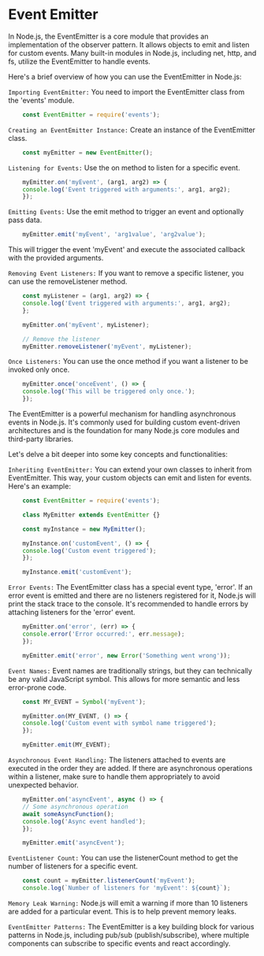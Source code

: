 # Event Emitter

In Node.js, the EventEmitter is a core module that provides an implementation of the observer pattern. It allows objects to emit and listen for custom events. Many built-in modules in Node.js, including net, http, and fs, utilize the EventEmitter to handle events.

Here's a brief overview of how you can use the EventEmitter in Node.js:

`Importing EventEmitter:`
You need to import the EventEmitter class from the 'events' module.

```javascript
    const EventEmitter = require('events');
```

`Creating an EventEmitter Instance:`
Create an instance of the EventEmitter class.

```javascript
    const myEmitter = new EventEmitter();
```

`Listening for Events:`
Use the on method to listen for a specific event.

```javascript
    myEmitter.on('myEvent', (arg1, arg2) => {
    console.log('Event triggered with arguments:', arg1, arg2);
    });
```

`Emitting Events:`
Use the emit method to trigger an event and optionally pass data.

```javascript
    myEmitter.emit('myEvent', 'arg1value', 'arg2value');
```

This will trigger the event 'myEvent' and execute the associated callback with the provided arguments.

`Removing Event Listeners:`
If you want to remove a specific listener, you can use the removeListener method.

```javascript
    const myListener = (arg1, arg2) => {
    console.log('Event triggered with arguments:', arg1, arg2);
    };

    myEmitter.on('myEvent', myListener);

    // Remove the listener
    myEmitter.removeListener('myEvent', myListener);
```

`Once Listeners:`
You can use the once method if you want a listener to be invoked only once.

```javascript
    myEmitter.once('onceEvent', () => {
    console.log('This will be triggered only once.');
    });
```

The EventEmitter is a powerful mechanism for handling asynchronous events in Node.js. It's commonly used for building custom event-driven architectures and is the foundation for many Node.js core modules and third-party libraries.

Let's delve a bit deeper into some key concepts and functionalities:

`Inheriting EventEmitter:`
You can extend your own classes to inherit from EventEmitter. This way, your custom objects can emit and listen for events. Here's an example:

```javascript
    const EventEmitter = require('events');

    class MyEmitter extends EventEmitter {}

    const myInstance = new MyEmitter();

    myInstance.on('customEvent', () => {
    console.log('Custom event triggered');
    });

    myInstance.emit('customEvent');
```

`Error Events:`
The EventEmitter class has a special event type, 'error'. If an error event is emitted and there are no listeners registered for it, Node.js will print the stack trace to the console. It's recommended to handle errors by attaching listeners for the 'error' event.

```javascript
    myEmitter.on('error', (err) => {
    console.error('Error occurred:', err.message);
    });

    myEmitter.emit('error', new Error('Something went wrong'));
```

`Event Names:`
Event names are traditionally strings, but they can technically be any valid JavaScript symbol. This allows for more semantic and less error-prone code.

```javascript
    const MY_EVENT = Symbol('myEvent');

    myEmitter.on(MY_EVENT, () => {
    console.log('Custom event with symbol name triggered');
    });

    myEmitter.emit(MY_EVENT);
```

`Asynchronous Event Handling:`
The listeners attached to events are executed in the order they are added. If there are asynchronous operations within a listener, make sure to handle them appropriately to avoid unexpected behavior.

```javascript
    myEmitter.on('asyncEvent', async () => {
    // Some asynchronous operation
    await someAsyncFunction();
    console.log('Async event handled');
    });

    myEmitter.emit('asyncEvent');
```

`EventListener Count:`
You can use the listenerCount method to get the number of listeners for a specific event.

```javascript
    const count = myEmitter.listenerCount('myEvent');
    console.log(`Number of listeners for 'myEvent': ${count}`);
```

`Memory Leak Warning:`
Node.js will emit a warning if more than 10 listeners are added for a particular event. This is to help prevent memory leaks.

`EventEmitter Patterns:`
The EventEmitter is a key building block for various patterns in Node.js, including pub/sub (publish/subscribe), where multiple components can subscribe to specific events and react accordingly.
